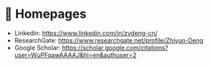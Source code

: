 # 📎 Homepages
- Linkedin: https://www.linkedin.com/in/zydeng-cn/
- ResearchGate: https://www.researchgate.net/profile/Zhiyun-Deng
- Google Scholar: https://scholar.google.com/citations?user=WuPFqawAAAAJ&hl=en&authuser=2
